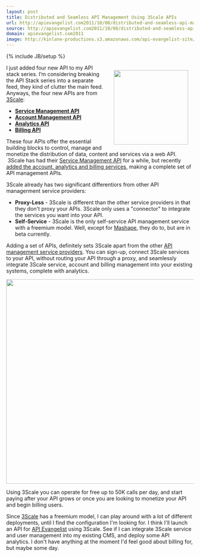 ```yaml
---
layout: post
title: Distributed and Seamless API Management Using 3Scale APIs
url: http://apievangelist.com2011/10/08/distributed-and-seamless-api-management-using-3scale-apis/
source: http://apievangelist.com2011/10/08/distributed-and-seamless-api-management-using-3scale-apis/
domain: apievangelist.com2011
image: http://kinlane-productions.s3.amazonaws.com/api-evangelist-site/blog/3scale-logo.jpg
---
```

{% include JB/setup %}
<p><a href="http://www.3scale.net/"><img style="padding: 15px;" src="http://kinlane-productions.s3.amazonaws.com/api-service-providers/3scale-logo.jpg" alt="" width="200" align="right" /></a></p>
<p>I just added four new API to my API stack series.  I&rsquo;m considering breaking the API Stack series into a separate feed, they kind of clutter the main feed.  Anyways, the four new APIs are from <a title="3Scale" href="/serviceproviders/3scale.php">3Scale</a>:</p>
<ul class="mainlist">
<li><strong><a title="Service Management API" href="/2011/10/08/api-stack-api-service-management-with-3scale-service-management-api/">Service Management API</a></strong></li>
<li><strong><a title="Account Management API" href="/2011/10/08/api-stack-api-account-management-with-3scale-account-management-api-/">Account Management API</a></strong></li>
<li><strong><a title="Analytics API" href="/2011/10/08/api-stack-api-analytics-with-3scale-analytics-api-/">Analytics API</a></strong></li>
<li><strong><a title="Billing API" href="/2011/10/08/api-stack-api-billing-with-3scale-billing-api-/">Billing API</a></strong></li>
</ul>
<p>These four APIs offer the essential building blocks to control, manage and monetize the distribution of data, content and services via a web API. &nbsp;3Scale has had their <a title="Service Management API" href="http://www.3scale.net/support/service-management-api">Service Management API</a> for a while, but recently <a title="added the account, analytics and billing services" href="http://blog.programmableweb.com/2011/10/06/api-management-within-your-existing-platform/">added the account, analytics and billing services</a>, making a complete set of API management APIs.</p>
<p>3Scale already has two significant differentiors from other API managerment service providers:</p>
<ul class="mainlist">
<li><strong>Proxy-Less</strong> - 3Scale is different than the other service providers in that they don't proxy your APIs.  3Scale only uses a "connector" to integrate the services you want into your API. </li>
<li><strong>Self-Service</strong> - 3Scale is the only self-service API management service with a freemium model.  Well, except for&nbsp;<a title="Mashape" href="/serviceproviders/mashape.php">Mashape</a>, they do to, but are in beta currently. </li>
</ul>
<p>Adding a set of APIs, definitely sets 3Scale apart from the other <a title="API Management Service Providers" href="/serviceproviders/">API management service providers</a>.  You can sign-up, connect 3Scale services to your API, without routing your API through a proxy, and seamlessly integrate 3Scale service, account and billing management into your existing systems, complete with analytics.</p>
<p><img style="display: block; margin-left: auto; margin-right: auto;" src="http://kinlane-productions.s3.amazonaws.com/api-service-providers/3Scale/API-Management -3scale-API-Management-Solution.png" alt="" width="550" /></p>
<p>Using 3Scale you can operate for free up to 50K calls per day, and start paying after your API grows or once you are looking to monetize your API and begin billing users.</p>
<p>Since <a title="3Scale" href="/serviceproviders/3scale.php">3Scale</a> has a freemium model, I can play around with a lot of different deployments, until I find the configuration I'm looking for.   I think I'll launch an API for <a title="API Evangelist" href="http://www.apievangelist.com">API Evangelist</a> using 3Scale.  See if I can integrate 3Scale service and user management into my existing CMS, and deploy some API analytics.  I don't have anything at the moment I'd feel good about billing for, but maybe some day.</p>
